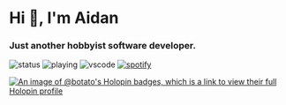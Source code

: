 # Hi 👋, I'm Aidan
### Just another hobbyist software developer.

![status](https://nocache.advaith.workers.dev?url=https://img.shields.io/endpoint?url=https://dev.discordprofiles.me/api/badge/status/440990343899643943)
![playing](https://nocache.advaith.workers.dev?url=https://img.shields.io/endpoint?url=https://dev.discordprofiles.me/api/badge/playing/440990343899643943)
![vscode](https://nocache.advaith.workers.dev?url=https://img.shields.io/endpoint?url=https://dev.discordprofiles.me/api/badge/vscode/440990343899643943)
[![spotify](https://nocache.advaith.workers.dev?url=https://nocache.advaith.workers.dev?url=https://img.shields.io/endpoint?url=https://dev.discordprofiles.me/api/badge/spotify/440990343899643943)](https://dev.discordprofiles.me/openspotify/440990343899643943)

[![An image of @botato's Holopin badges, which is a link to view their full Holopin profile](https://holopin.me/botato)](https://holopin.io/@botato)
